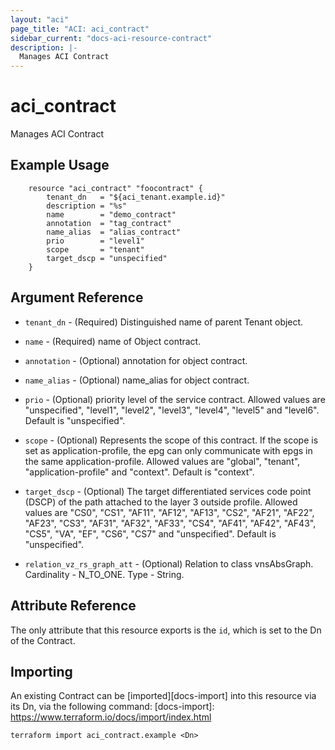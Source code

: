 ```yaml
---
layout: "aci"
page_title: "ACI: aci_contract"
sidebar_current: "docs-aci-resource-contract"
description: |-
  Manages ACI Contract
---
```


# aci_contract #
Manages ACI Contract

## Example Usage ##

```hcl
	resource "aci_contract" "foocontract" {
		tenant_dn   = "${aci_tenant.example.id}"
		description = "%s"
		name        = "demo_contract"
		annotation  = "tag_contract"
		name_alias  = "alias_contract"
		prio        = "level1"
		scope       = "tenant"
		target_dscp = "unspecified"
	}
```
## Argument Reference ##
* `tenant_dn` - (Required) Distinguished name of parent Tenant object.
* `name` - (Required) name of Object contract.
* `annotation` - (Optional) annotation for object contract.
* `name_alias` - (Optional) name_alias for object contract.
* `prio` - (Optional) priority level of the service contract.  Allowed values are "unspecified", "level1", "level2", "level3", "level4", "level5" and "level6". Default is "unspecified".
* `scope` - (Optional)  Represents the scope of this contract. If the scope is set as application-profile, the epg can only communicate with epgs in the same application-profile. Allowed values are "global", "tenant", "application-profile" and "context". Default is "context".

* `target_dscp` - (Optional) The target differentiated services code point (DSCP) of the path attached to the layer 3 outside profile. Allowed values are "CS0", "CS1", "AF11",	"AF12",	"AF13",	"CS2",	"AF21",	"AF22",	"AF23",	"CS3",	"AF31",	"AF32",	"AF33",	"CS4",	"AF41",	"AF42",	"AF43",	"CS5",	"VA",	"EF",	"CS6",	"CS7"	and "unspecified". Default is "unspecified".	

* `relation_vz_rs_graph_att` - (Optional) Relation to class vnsAbsGraph. Cardinality - N_TO_ONE. Type - String.
                


## Attribute Reference

The only attribute that this resource exports is the `id`, which is set to the
Dn of the Contract.

## Importing ##

An existing Contract can be [imported][docs-import] into this resource via its Dn, via the following command:
[docs-import]: https://www.terraform.io/docs/import/index.html


```
terraform import aci_contract.example <Dn>
```